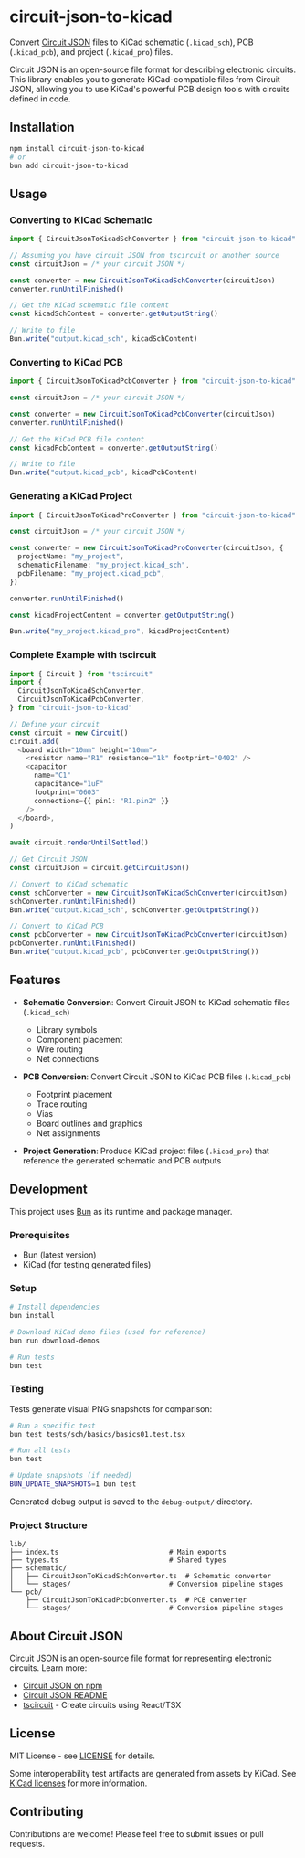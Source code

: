 # circuit-json-to-kicad

Convert [Circuit JSON](https://github.com/tscircuit/circuit-json) files to KiCad schematic (`.kicad_sch`), PCB (`.kicad_pcb`), and project (`.kicad_pro`) files.

Circuit JSON is an open-source file format for describing electronic circuits. This library enables you to generate KiCad-compatible files from Circuit JSON, allowing you to use KiCad's powerful PCB design tools with circuits defined in code.

## Installation

```bash
npm install circuit-json-to-kicad
# or
bun add circuit-json-to-kicad
```

## Usage

### Converting to KiCad Schematic

```typescript
import { CircuitJsonToKicadSchConverter } from "circuit-json-to-kicad"

// Assuming you have circuit JSON from tscircuit or another source
const circuitJson = /* your circuit JSON */

const converter = new CircuitJsonToKicadSchConverter(circuitJson)
converter.runUntilFinished()

// Get the KiCad schematic file content
const kicadSchContent = converter.getOutputString()

// Write to file
Bun.write("output.kicad_sch", kicadSchContent)
```

### Converting to KiCad PCB

```typescript
import { CircuitJsonToKicadPcbConverter } from "circuit-json-to-kicad"

const circuitJson = /* your circuit JSON */

const converter = new CircuitJsonToKicadPcbConverter(circuitJson)
converter.runUntilFinished()

// Get the KiCad PCB file content
const kicadPcbContent = converter.getOutputString()

// Write to file
Bun.write("output.kicad_pcb", kicadPcbContent)
```

### Generating a KiCad Project

```typescript
import { CircuitJsonToKicadProConverter } from "circuit-json-to-kicad"

const circuitJson = /* your circuit JSON */

const converter = new CircuitJsonToKicadProConverter(circuitJson, {
  projectName: "my_project",
  schematicFilename: "my_project.kicad_sch",
  pcbFilename: "my_project.kicad_pcb",
})

converter.runUntilFinished()

const kicadProjectContent = converter.getOutputString()

Bun.write("my_project.kicad_pro", kicadProjectContent)
```

### Complete Example with tscircuit

```typescript
import { Circuit } from "tscircuit"
import {
  CircuitJsonToKicadSchConverter,
  CircuitJsonToKicadPcbConverter,
} from "circuit-json-to-kicad"

// Define your circuit
const circuit = new Circuit()
circuit.add(
  <board width="10mm" height="10mm">
    <resistor name="R1" resistance="1k" footprint="0402" />
    <capacitor
      name="C1"
      capacitance="1uF"
      footprint="0603"
      connections={{ pin1: "R1.pin2" }}
    />
  </board>,
)

await circuit.renderUntilSettled()

// Get Circuit JSON
const circuitJson = circuit.getCircuitJson()

// Convert to KiCad schematic
const schConverter = new CircuitJsonToKicadSchConverter(circuitJson)
schConverter.runUntilFinished()
Bun.write("output.kicad_sch", schConverter.getOutputString())

// Convert to KiCad PCB
const pcbConverter = new CircuitJsonToKicadPcbConverter(circuitJson)
pcbConverter.runUntilFinished()
Bun.write("output.kicad_pcb", pcbConverter.getOutputString())
```

## Features

- **Schematic Conversion**: Convert Circuit JSON to KiCad schematic files (`.kicad_sch`)
  - Library symbols
  - Component placement
  - Wire routing
  - Net connections

- **PCB Conversion**: Convert Circuit JSON to KiCad PCB files (`.kicad_pcb`)
  - Footprint placement
  - Trace routing
  - Vias
  - Board outlines and graphics
  - Net assignments
- **Project Generation**: Produce KiCad project files (`.kicad_pro`) that reference the generated schematic and PCB outputs

## Development

This project uses [Bun](https://bun.sh) as its runtime and package manager.

### Prerequisites

- Bun (latest version)
- KiCad (for testing generated files)

### Setup

```bash
# Install dependencies
bun install

# Download KiCad demo files (used for reference)
bun run download-demos

# Run tests
bun test
```

### Testing

Tests generate visual PNG snapshots for comparison:

```bash
# Run a specific test
bun test tests/sch/basics/basics01.test.tsx

# Run all tests
bun test

# Update snapshots (if needed)
BUN_UPDATE_SNAPSHOTS=1 bun test
```

Generated debug output is saved to the `debug-output/` directory.

### Project Structure

```
lib/
├── index.ts                           # Main exports
├── types.ts                           # Shared types
├── schematic/
│   ├── CircuitJsonToKicadSchConverter.ts  # Schematic converter
│   └── stages/                        # Conversion pipeline stages
└── pcb/
    ├── CircuitJsonToKicadPcbConverter.ts  # PCB converter
    └── stages/                        # Conversion pipeline stages
```

## About Circuit JSON

Circuit JSON is an open-source file format for representing electronic circuits. Learn more:

- [Circuit JSON on npm](https://www.npmjs.com/package/circuit-json)
- [Circuit JSON README](https://github.com/tscircuit/circuit-json)
- [tscircuit](https://github.com/tscircuit/tscircuit) - Create circuits using React/TSX

## License

MIT License - see [LICENSE](./LICENSE) for details.

Some interoperability test artifacts are generated from assets by KiCad. See [KiCad licenses](https://www.kicad.org/about/licenses/) for more information.

## Contributing

Contributions are welcome! Please feel free to submit issues or pull requests.
